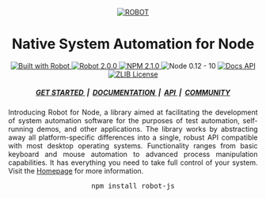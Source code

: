 <p align="center">
	<a target="_blank" href="http://getrobot.net">
		<img src="http://getrobot.net/common/gh-header.png" alt="ROBOT" />
	</a>
</p>

<h1 align="center">Native System Automation for Node</h1>

<p align="center">
	<a target="_blank" href="http://getrobot.net">
		<img src="https://img.shields.io/badge/Built_with-ROBOT-C86414.svg?style=flat-square" alt="Built with Robot" />
	</a>
	<a target="_blank" href="https://github.com/robot/robot">
		<img src="https://img.shields.io/badge/Robot-2.0.0-C86414.svg?style=flat-square" alt="Robot 2.0.0" />
	</a>
	<a target="_blank" href="https://npmjs.com/package/robot-js">
		<img src="https://img.shields.io/badge/NPM-2.1.0-C86414.svg?style=flat-square" alt="NPM 2.1.0" />
	</a>
	<img src="https://img.shields.io/badge/Node-0.12_--_10-C86414.svg?style=flat-square" alt="Node 0.12 - 10" />
	<a target="_blank" href="http://getrobot.net/docs/node.html">
		<img src="https://img.shields.io/badge/Docs-API-C86414.svg?style=flat-square" alt="Docs API" />
	</a>
	<a target="_blank" href="https://opensource.org/licenses/Zlib">
		<img src="https://img.shields.io/badge/License-ZLIB-C86414.svg?style=flat-square" alt="ZLIB License" />
	</a>
</p>

<h5 align="center">
	<a target="_blank" href="http://getrobot.net/docs/node.html">
		GET STARTED
	</a>
	&nbsp;|&nbsp;
	<a target="_blank" href="http://getrobot.net/docs/about.html">
		DOCUMENTATION
	</a>
	&nbsp;|&nbsp;
	<a target="_blank" href="http://getrobot.net/api/global.html">
		API
	</a>
	&nbsp;|&nbsp;
	<a target="_blank" href="http://getrobot.net/docs/philosophy.html">
		COMMUNITY
	</a>
</h5>

<p align="justify">
	Introducing Robot for Node, a library aimed at facilitating the development of system automation software for the purposes of test automation, self-running demos, and other applications. The library works by abstracting away all platform-specific differences into a single, robust API compatible with most desktop operating systems. Functionality ranges from basic keyboard and mouse automation to advanced process manipulation capabilities. It has everything you need to take full control of your system. Visit the <a target="_blank" href="http://getrobot.net">Homepage</a> for more information.
</p>

<pre align="center">npm install robot-js</pre>
